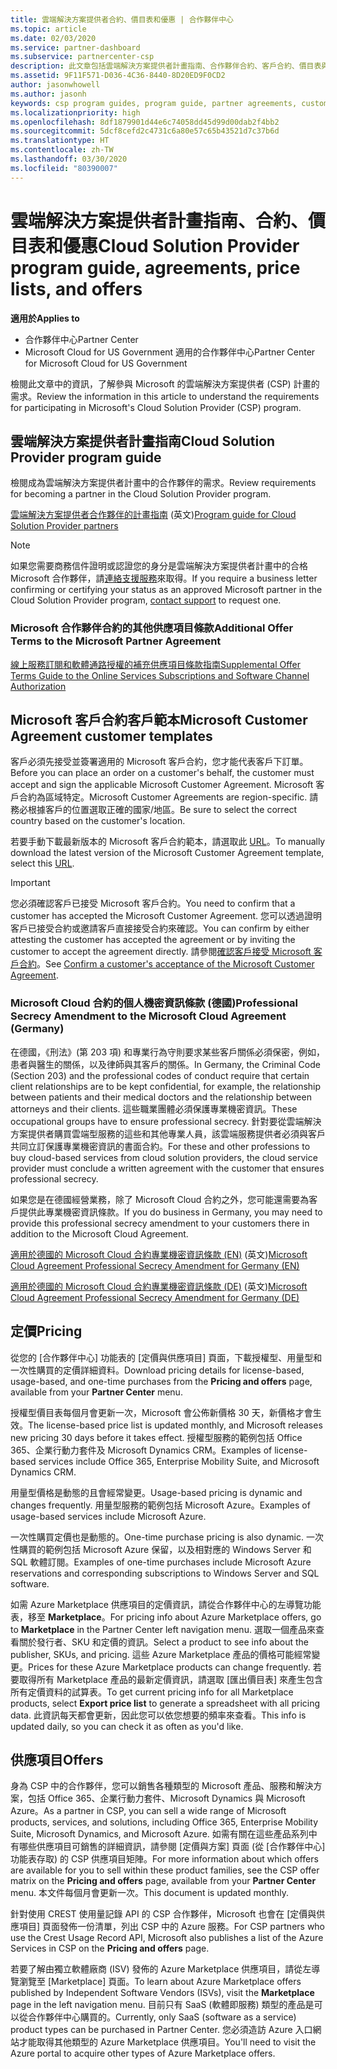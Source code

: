 ```yaml
---
title: 雲端解決方案提供者合約、價目表和優惠 | 合作夥伴中心
ms.topic: article
ms.date: 02/03/2020
ms.service: partner-dashboard
ms.subservice: partnercenter-csp
description: 此文章包括雲端解決方案提供者計畫指南、合作夥伴合約、客戶合約、價目表與供應項目的連結。
ms.assetid: 9F11F571-D036-4C36-8440-8D20ED9F0CD2
author: jasonwhowell
ms.author: jasonh
keywords: csp program guides, program guide, partner agreements, customer agreement, price lists, offers, 雲端解決方案提供者計畫指南, 計畫指南, 合作夥伴合約, 客戶合約, 價目表, 供應項目
ms.localizationpriority: high
ms.openlocfilehash: 8df1879901d44e6c74058dd45d99d00dab2f4bb2
ms.sourcegitcommit: 5dcf8cefd2c4731c6a80e57c65b43521d7c37b6d
ms.translationtype: HT
ms.contentlocale: zh-TW
ms.lasthandoff: 03/30/2020
ms.locfileid: "80390007"
---
```

# <a name="cloud-solution-provider-program-guide-agreements-price-lists-and-offers"></a><span data-ttu-id="8f4a6-104">雲端解決方案提供者計畫指南、合約、價目表和優惠</span><span class="sxs-lookup"><span data-stu-id="8f4a6-104">Cloud Solution Provider program guide, agreements, price lists, and offers</span></span>

<span data-ttu-id="8f4a6-105">**適用於**</span><span class="sxs-lookup"><span data-stu-id="8f4a6-105">**Applies to**</span></span>

-  <span data-ttu-id="8f4a6-106">合作夥伴中心</span><span class="sxs-lookup"><span data-stu-id="8f4a6-106">Partner Center</span></span>
-  <span data-ttu-id="8f4a6-107">Microsoft Cloud for US Government 適用的合作夥伴中心</span><span class="sxs-lookup"><span data-stu-id="8f4a6-107">Partner Center for Microsoft Cloud for US Government</span></span>


<span data-ttu-id="8f4a6-108">檢閱此文章中的資訊，了解參與 Microsoft 的雲端解決方案提供者 (CSP) 計畫的需求。</span><span class="sxs-lookup"><span data-stu-id="8f4a6-108">Review the information in this article to understand the requirements for participating in Microsoft's Cloud Solution Provider (CSP) program.</span></span>

## <a name="cloud-solution-provider-program-guide"></a><span data-ttu-id="8f4a6-109">雲端解決方案提供者計畫指南</span><span class="sxs-lookup"><span data-stu-id="8f4a6-109">Cloud Solution Provider program guide</span></span>

<span data-ttu-id="8f4a6-110">檢閱成為雲端解決方案提供者計畫中的合作夥伴的需求。</span><span class="sxs-lookup"><span data-stu-id="8f4a6-110">Review requirements for becoming a partner in the Cloud Solution Provider program.</span></span>

<span data-ttu-id="8f4a6-111">[雲端解決方案提供者合作夥伴的計畫指南](https://go.microsoft.com/fwlink/p/?LinkId=617100) \(英文\)</span><span class="sxs-lookup"><span data-stu-id="8f4a6-111">[Program guide for Cloud Solution Provider partners](https://go.microsoft.com/fwlink/p/?LinkId=617100)</span></span>

>[!Note]
><span data-ttu-id="8f4a6-112">如果您需要商務信件證明或認證您的身分是雲端解決方案提供者計畫中的合格 Microsoft 合作夥伴，請[連絡支援服務](https://partner.microsoft.com/pcv/servicerequests/create)來取得。</span><span class="sxs-lookup"><span data-stu-id="8f4a6-112">If you require a business letter confirming or certifying your status as an approved Microsoft partner in the Cloud Solution Provider program, [contact support](https://partner.microsoft.com/pcv/servicerequests/create) to request one.</span></span>

### <a name="additional-offer-terms-to-the-microsoft-partner-agreement"></a><span data-ttu-id="8f4a6-113">Microsoft 合作夥伴合約的其他供應項目條款</span><span class="sxs-lookup"><span data-stu-id="8f4a6-113">Additional Offer Terms to the Microsoft Partner Agreement</span></span>

[<span data-ttu-id="8f4a6-114">線上服務訂閱和軟體通路授權的補充供應項目條款指南</span><span class="sxs-lookup"><span data-stu-id="8f4a6-114">Supplemental Offer Terms Guide to the Online Services Subscriptions and Software Channel Authorization</span></span>](https://query.prod.cms.rt.microsoft.com/cms/api/am/binary/RE3NOo7)

## <a name="microsoft-customer-agreement-customer-templates"></a><span data-ttu-id="8f4a6-115">Microsoft 客戶合約客戶範本</span><span class="sxs-lookup"><span data-stu-id="8f4a6-115">Microsoft Customer Agreement customer templates</span></span>

<span data-ttu-id="8f4a6-116">客戶必須先接受並簽署適用的 Microsoft 客戶合約，您才能代表客戶下訂單。</span><span class="sxs-lookup"><span data-stu-id="8f4a6-116">Before you can place an order on a customer's behalf, the customer must accept and sign the applicable Microsoft Customer Agreement.</span></span> <span data-ttu-id="8f4a6-117">Microsoft 客戶合約為區域特定。</span><span class="sxs-lookup"><span data-stu-id="8f4a6-117">Microsoft Customer Agreements are region-specific.</span></span> <span data-ttu-id="8f4a6-118">請務必根據客戶的位置選取正確的國家/地區。</span><span class="sxs-lookup"><span data-stu-id="8f4a6-118">Be sure to select the correct country based on the customer's location.</span></span>

<span data-ttu-id="8f4a6-119">若要手動下載最新版本的 Microsoft 客戶合約範本，請選取此 [URL](https://aka.ms/customeragreement)。</span><span class="sxs-lookup"><span data-stu-id="8f4a6-119">To manually download the latest version of the Microsoft Customer Agreement template, select this [URL](https://aka.ms/customeragreement).</span></span>

>[!IMPORTANT]
><span data-ttu-id="8f4a6-120">您必須確認客戶已接受 Microsoft 客戶合約。</span><span class="sxs-lookup"><span data-stu-id="8f4a6-120">You need to confirm that a customer has accepted the Microsoft Customer Agreement.</span></span> <span data-ttu-id="8f4a6-121">您可以透過證明客戶已接受合約或邀請客戶直接接受合約來確認。</span><span class="sxs-lookup"><span data-stu-id="8f4a6-121">You can confirm by either attesting the customer has accepted the agreement or by inviting the customer to accept the agreement directly.</span></span> <span data-ttu-id="8f4a6-122">請參閱[確認客戶接受 Microsoft 客戶合約](confirm-customer-agreement.md)。</span><span class="sxs-lookup"><span data-stu-id="8f4a6-122">See [Confirm a customer's acceptance of the Microsoft Customer Agreement](confirm-customer-agreement.md).</span></span>

### <a name="professional-secrecy-amendment-to-the-microsoft-cloud-agreement-germany"></a><span data-ttu-id="8f4a6-123">Microsoft Cloud 合約的個人機密資訊條款 (德國)</span><span class="sxs-lookup"><span data-stu-id="8f4a6-123">Professional Secrecy Amendment to the Microsoft Cloud Agreement (Germany)</span></span>

<span data-ttu-id="8f4a6-124">在德國，《刑法》(第 203 項) 和專業行為守則要求某些客戶關係必須保密，例如，患者與醫生的關係，以及律師與其客戶的關係。</span><span class="sxs-lookup"><span data-stu-id="8f4a6-124">In Germany, the Criminal Code (Section 203) and the professional codes of conduct require that certain client relationships are to be kept confidential, for example, the relationship between patients and their medical doctors and the relationship between attorneys and their clients.</span></span> <span data-ttu-id="8f4a6-125">這些職業團體必須保護專業機密資訊。</span><span class="sxs-lookup"><span data-stu-id="8f4a6-125">These occupational groups have to ensure professional secrecy.</span></span> <span data-ttu-id="8f4a6-126">針對要從雲端解決方案提供者購買雲端型服務的這些和其他專業人員，該雲端服務提供者必須與客戶共同立訂保護專業機密資訊的書面合約。</span><span class="sxs-lookup"><span data-stu-id="8f4a6-126">For these and other professions to buy cloud-based services from cloud solution providers, the cloud service provider must conclude a written agreement with the customer that ensures professional secrecy.</span></span>

<span data-ttu-id="8f4a6-127">如果您是在德國經營業務，除了 Microsoft Cloud 合約之外，您可能還需要為客戶提供此專業機密資訊條款。</span><span class="sxs-lookup"><span data-stu-id="8f4a6-127">If you do business in Germany, you may need to provide this professional secrecy amendment to your customers there in addition to the Microsoft Cloud Agreement.</span></span>

<span data-ttu-id="8f4a6-128">[適用於德國的 Microsoft Cloud 合約專業機密資訊條款 (EN)](https://go.microsoft.com/fwlink/?linkid=2030827&clcid=0x409) \(英文\)</span><span class="sxs-lookup"><span data-stu-id="8f4a6-128">[Microsoft Cloud Agreement Professional Secrecy Amendment for Germany (EN)](https://go.microsoft.com/fwlink/?linkid=2030827&clcid=0x409)</span></span>

<span data-ttu-id="8f4a6-129">[適用於德國的 Microsoft Cloud 合約專業機密資訊條款 (DE)](https://go.microsoft.com/fwlink/?linkid=2030827&clcid=0x407) \(英文\)</span><span class="sxs-lookup"><span data-stu-id="8f4a6-129">[Microsoft Cloud Agreement Professional Secrecy Amendment for Germany (DE)](https://go.microsoft.com/fwlink/?linkid=2030827&clcid=0x407)</span></span>

## <a name="pricing"></a><span data-ttu-id="8f4a6-130">定價</span><span class="sxs-lookup"><span data-stu-id="8f4a6-130">Pricing</span></span>

<span data-ttu-id="8f4a6-131">從您的 [合作夥伴中心]  功能表的 [定價與供應項目]  頁面，下載授權型、用量型和一次性購買的定價詳細資料。</span><span class="sxs-lookup"><span data-stu-id="8f4a6-131">Download pricing details for license-based, usage-based, and one-time purchases from the **Pricing and offers** page, available from your **Partner Center** menu.</span></span>

<span data-ttu-id="8f4a6-132">授權型價目表每個月會更新一次，Microsoft 會公佈新價格 30 天，新價格才會生效。</span><span class="sxs-lookup"><span data-stu-id="8f4a6-132">The license-based price list is updated monthly, and Microsoft releases new pricing 30 days before it takes effect.</span></span> <span data-ttu-id="8f4a6-133">授權型服務的範例包括 Office 365、企業行動力套件及 Microsoft Dynamics CRM。</span><span class="sxs-lookup"><span data-stu-id="8f4a6-133">Examples of license-based services include Office 365, Enterprise Mobility Suite, and Microsoft Dynamics CRM.</span></span> 

<span data-ttu-id="8f4a6-134">用量型價格是動態的且會經常變更。</span><span class="sxs-lookup"><span data-stu-id="8f4a6-134">Usage-based pricing is dynamic and changes frequently.</span></span> <span data-ttu-id="8f4a6-135">用量型服務的範例包括 Microsoft Azure。</span><span class="sxs-lookup"><span data-stu-id="8f4a6-135">Examples of usage-based services include Microsoft Azure.</span></span>

<span data-ttu-id="8f4a6-136">一次性購買定價也是動態的。</span><span class="sxs-lookup"><span data-stu-id="8f4a6-136">One-time purchase pricing is also dynamic.</span></span> <span data-ttu-id="8f4a6-137">一次性購買的範例包括 Microsoft Azure 保留，以及相對應的 Windows Server 和 SQL 軟體訂閱。</span><span class="sxs-lookup"><span data-stu-id="8f4a6-137">Examples of one-time purchases include Microsoft Azure reservations and corresponding subscriptions to Windows Server and SQL software.</span></span>

<span data-ttu-id="8f4a6-138">如需 Azure Marketplace 供應項目的定價資訊，請從合作夥伴中心的左導覽功能表，移至 **Marketplace**。</span><span class="sxs-lookup"><span data-stu-id="8f4a6-138">For pricing info about Azure Marketplace offers, go to **Marketplace** in the Partner Center left navigation menu.</span></span> <span data-ttu-id="8f4a6-139">選取一個產品來查看關於發行者、SKU 和定價的資訊。</span><span class="sxs-lookup"><span data-stu-id="8f4a6-139">Select a product to see info about the publisher, SKUs, and pricing.</span></span> <span data-ttu-id="8f4a6-140">這些 Azure Marketplace 產品的價格可能經常變更。</span><span class="sxs-lookup"><span data-stu-id="8f4a6-140">Prices for these Azure Marketplace products can change frequently.</span></span> <span data-ttu-id="8f4a6-141">若要取得所有 Marketplace 產品的最新定價資訊，請選取 [匯出價目表]  來產生包含所有定價資料的試算表。</span><span class="sxs-lookup"><span data-stu-id="8f4a6-141">To get current pricing info for all Marketplace products, select **Export price list** to generate a spreadsheet with all pricing data.</span></span> <span data-ttu-id="8f4a6-142">此資訊每天都會更新，因此您可以依您想要的頻率來查看。</span><span class="sxs-lookup"><span data-stu-id="8f4a6-142">This info is updated daily, so you can check it as often as you'd like.</span></span>

## <a name="offers"></a><span data-ttu-id="8f4a6-143">供應項目</span><span class="sxs-lookup"><span data-stu-id="8f4a6-143">Offers</span></span>

<span data-ttu-id="8f4a6-144">身為 CSP 中的合作夥伴，您可以銷售各種類型的 Microsoft 產品、服務和解決方案，包括 Office 365、企業行動力套件、Microsoft Dynamics 與 Microsoft Azure。</span><span class="sxs-lookup"><span data-stu-id="8f4a6-144">As a partner in CSP, you can sell a wide range of Microsoft products, services, and solutions, including Office 365, Enterprise Mobility Suite, Microsoft Dynamics, and Microsoft Azure.</span></span> <span data-ttu-id="8f4a6-145">如需有關在這些產品系列中有哪些供應項目可銷售的詳細資訊，請參閱 [定價與方案]  頁面 (從 [合作夥伴中心]  功能表存取) 的 CSP 供應項目矩陣。</span><span class="sxs-lookup"><span data-stu-id="8f4a6-145">For more information about which offers are available for you to sell within these product families, see the CSP offer matrix on the **Pricing and offers** page, available from your **Partner Center** menu.</span></span> <span data-ttu-id="8f4a6-146">本文件每個月會更新一次。</span><span class="sxs-lookup"><span data-stu-id="8f4a6-146">This document is updated monthly.</span></span>

<span data-ttu-id="8f4a6-147">針對使用 CREST 使用量記錄 API 的 CSP 合作夥伴，Microsoft 也會在 [定價與供應項目]  頁面發佈一份清單，列出 CSP 中的 Azure 服務。</span><span class="sxs-lookup"><span data-stu-id="8f4a6-147">For CSP partners who use the Crest Usage Record API, Microsoft also publishes a list of the Azure Services in CSP on the **Pricing and offers** page.</span></span>

<span data-ttu-id="8f4a6-148">若要了解由獨立軟體廠商 (ISV) 發佈的 Azure Marketplace 供應項目，請從左導覽瀏覽至 [Marketplace]  頁面。</span><span class="sxs-lookup"><span data-stu-id="8f4a6-148">To learn about Azure Marketplace offers published by Independent Software Vendors  (ISVs), visit the **Marketplace** page in the left navigation menu.</span></span> <span data-ttu-id="8f4a6-149">目前只有 SaaS (軟體即服務) 類型的產品是可以從合作夥伴中心購買的。</span><span class="sxs-lookup"><span data-stu-id="8f4a6-149">Currently, only SaaS (software as a service) product types can be purchased in Partner Center.</span></span> <span data-ttu-id="8f4a6-150">您必須造訪 Azure 入口網站才能取得其他類型的 Azure Marketplace 供應項目。</span><span class="sxs-lookup"><span data-stu-id="8f4a6-150">You'll need to visit the Azure portal to acquire other types of Azure Marketplace offers.</span></span>
